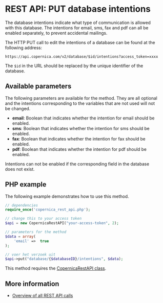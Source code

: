 # REST API: PUT database intentions

The database intentions indicate what type of communication is allowed with 
this database. The intentions for email, sms, fax and pdf can all be enabled 
separately, to prevent accidental mailings.

The HTTP PUT call to edit the intentions of a database can be found at 
the following address:

`https://api.copernica.com/v2/database/$id/intentions?access_token=xxxx`

The `$id` in the URL should be replaced by the unique identifier of the 
database.

## Available parameters

The following parameters are available for the method. They are all optional 
and the intentions corresponding to the variables that are not used 
will not be changed.

* **email**: Boolean that indicates whether the intention for email should be enabled.
* **sms**: Boolean that indicates whether the intention for sms should be enabled.
* **fax**: Boolean that indicates whether the intention for fax should be enabled.
* **pdf**: Boolean that indicates whether the intention for pdf should be enabled.

Intentions can not be enabled if the corresponding field in the database 
does not exist.

## PHP example

The following example demonstrates how to use this method.

```php
// dependencies
require_once('copernica_rest_api.php');

// change this to your access token
$api = new CopernicaRestAPI("your-access-token", 2);

// parameters for the method
$data = array(
    'email' =>  true
);

// voer het verzoek uit
$api->put("database/{$databaseID}/intentions", $data);
```

This method requires the [CopernicaRestAPI class](./rest-php).

## More information

* [Overview of all REST API calls](./rest-api)

